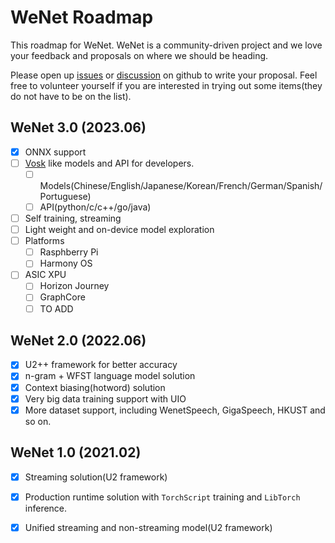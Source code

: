 # WeNet Roadmap

This roadmap for WeNet.
WeNet is a community-driven project and we love your feedback and proposals on where we should be heading.

Please open up [issues](https://github.com/wenet-e2e/wenet/issues/) or
[discussion](https://github.com/wenet-e2e/wenet/discussions) on github to write your proposal.
Feel free to volunteer yourself if you are interested in trying out some items(they do not have to be on the list).


## WeNet 3.0 (2023.06)

- [x] ONNX support
- [ ] [Vosk](https://github.com/alphacep/vosk-api/) like models and API for developers.
  - [ ] Models(Chinese/English/Japanese/Korean/French/German/Spanish/Portuguese)
  - [ ] API(python/c/c++/go/java)
- [ ] Self training, streaming
- [ ] Light weight and on-device model exploration
- [ ] Platforms
  - [ ] Rasphberry Pi
  - [ ] Harmony OS
- [ ] ASIC XPU
  - [ ] Horizon Journey
  - [ ] GraphCore
  - [ ] TO ADD

## WeNet 2.0 (2022.06)

- [x] U2++ framework for better accuracy
- [x] n-gram + WFST language model solution
- [x] Context biasing(hotword) solution
- [x] Very big data training support with UIO
- [x] More dataset support, including WenetSpeech, GigaSpeech, HKUST and so on.

## WeNet 1.0 (2021.02)

- [x] Streaming solution(U2 framework)
- [x] Production runtime solution with `TorchScript` training and `LibTorch` inference.
- [x] Unified streaming and non-streaming model(U2 framework)


